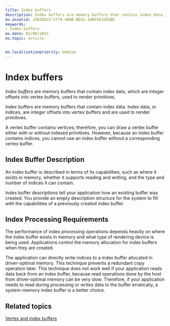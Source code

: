 ```yaml
---
title: Index buffers
description: Index buffers are memory buffers that contain index data, which are integer offsets into vertex buffers, used to render primitives.
ms.assetid: 14D3DEC5-CF74-488B-BE41-16BF5E3201BE
keywords:
- Index buffers
ms.date: 02/08/2017
ms.topic: article


ms.localizationpriority: medium
---
```

# Index buffers


*Index buffers* are memory buffers that contain index data, which are integer offsets into vertex buffers, used to render primitives.

Index buffers are memory buffers that contain index data. Index data, or indices, are integer offsets into vertex buffers and are used to render primitives.

A vertex buffer contains vertices; therefore, you can draw a vertex buffer either with or without indexed primitives. However, because an index buffer contains indices, you cannot use an index buffer without a corresponding vertex buffer.

## <span id="Index_Buffer_Description"></span><span id="index_buffer_description"></span><span id="INDEX_BUFFER_DESCRIPTION"></span>Index Buffer Description


An index buffer is described in terms of its capabilities, such as where it exists in memory, whether it supports reading and writing, and the type and number of indices it can contain.

Index buffer descriptions tell your application how an existing buffer was created. You provide an empty description structure for the system to fill with the capabilities of a previously created index buffer.

## <span id="Index_Processing_Requirements"></span><span id="index_processing_requirements"></span><span id="INDEX_PROCESSING_REQUIREMENTS"></span>Index Processing Requirements


The performance of index processing operations depends heavily on where the index buffer exists in memory and what type of rendering device is being used. Applications control the memory allocation for index buffers when they are created.

The application can directly write indices to a index buffer allocated in driver-optimal memory. This technique prevents a redundant copy operation later. This technique does not work well if your application reads data back from an index buffer, because read operations done by the host from driver-optimal memory can be very slow. Therefore, if your application needs to read during processing or writes data to the buffer erratically, a system-memory index buffer is a better choice.

## <span id="related-topics"></span>Related topics


[Vertex and index buffers](vertex-and-index-buffers.md)

 

 




